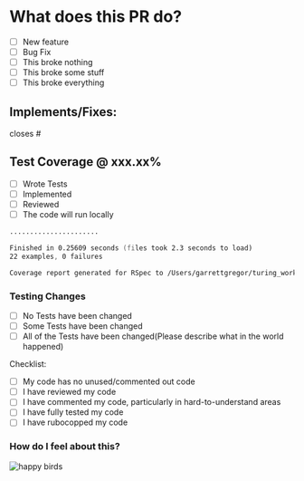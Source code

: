 
# What does this PR do?

- [ ] New feature
- [ ] Bug Fix
- [ ] This broke nothing
- [ ] This broke some stuff
- [ ] This broke everything

## Implements/Fixes:

closes #

## Test Coverage @ xxx.xx%

- [ ] Wrote Tests
- [ ] Implemented
- [ ] Reviewed
- [ ] The code will run locally

<!-- *Include Ran Test Coverage below...* -->

```zsh
......................

Finished in 0.25609 seconds (files took 2.3 seconds to load)
22 examples, 0 failures

Coverage report generated for RSpec to /Users/garrettgregor/turing_work/4mod/take_home/teahouse-api/coverage. 167 / 167 LOC (100.0%) covered.
```

### Testing Changes

- [ ] No Tests have been changed
- [ ] Some Tests have been changed
- [ ] All of the Tests have been changed(Please describe what in the world happened)

Checklist:

- [ ] My code has no unused/commented out code
- [ ] I have reviewed my code
- [ ] I have commented my code, particularly in hard-to-understand areas
- [ ] I have fully tested my code
- [ ] I have rubocopped my code

### How do I feel about this?
<!-- It's working: -->
  <!--
  ![its_working_star_wars](https://user-images.githubusercontent.com/118634754/231820290-a1aa78b5-840a-49aa-9424-4929a96a8323.gif) -->
![happy birds](https://gifdb.com/images/high/happy-angry-birds-hatchlings-o3kroddmoac97wsc.gif)
